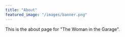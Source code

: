 ```yaml
---
title: "About"
featured_image: "/images/banner.png"
---
```


This is the about page for "The Woman in the Garage".
